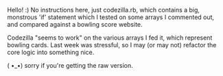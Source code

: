 Hello! :)
No instructions here, just codezilla.rb, which contains a big, monstrous 'if' statement which I tested on some arrays I commented out, and compared against a bowling score website.

Codezilla "seems to work" on the various arrays I fed it, which represent bowling cards. Last week was stressful, so I may (or may not) refactor the core logic into something nice.

( •_•) sorry if you're getting the raw version.
